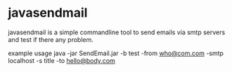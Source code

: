 javasendmail
============

javasendmail is a simple commandline tool to send emails via smtp servers and test if there any problem.

example usage
java -jar SendEmail.jar -b test -from who@com.com -smtp localhost -s title -to hello@body.com